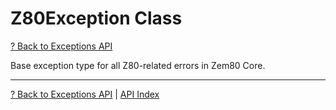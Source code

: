 # Z80Exception Class

[? Back to Exceptions API](README.md)

Base exception type for all Z80-related errors in Zem80 Core.

---

[? Back to Exceptions API](README.md) | [API Index](../README.md)
